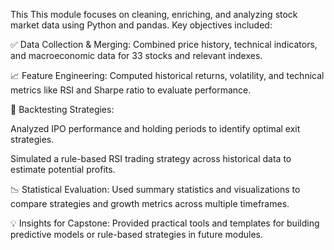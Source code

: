 This This module focuses on cleaning, enriching, and analyzing stock market data using Python and pandas. Key objectives included:

✅ Data Collection & Merging: Combined price history, technical indicators, and macroeconomic data for 33 stocks and relevant indexes.

📈 Feature Engineering: Computed historical returns, volatility, and technical metrics like RSI and Sharpe ratio to evaluate performance.

🧪 Backtesting Strategies:

Analyzed IPO performance and holding periods to identify optimal exit strategies.

Simulated a rule-based RSI trading strategy across historical data to estimate potential profits.

📉 Statistical Evaluation: Used summary statistics and visualizations to compare strategies and growth metrics across multiple timeframes.

💡 Insights for Capstone: Provided practical tools and templates for building predictive models or rule-based strategies in future modules.